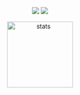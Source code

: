 <p align="center">
  <a href="https://discord.gg/RuWChce" target"blank_"><img src="https://img.shields.io/badge/discord%20-7289DA.svg?&style=for-the-badge&logo=discord&logoColor=white"></a>
  <a href="https://github.com/01-Feli" target"blank_"><img src="https://img.shields.io/badge/GitHub%20-191717.svg?&style=for-the-badge&logo=github&logoColor=white"></a>
</p>

<p align="center">
  <img src="https://github-readme-stats.vercel.app/api?username=01-Feli&count_private=true&show_icons=true&theme=purple&hide_border=true" width="%100" height="150px" alt="stats" />
</p>
